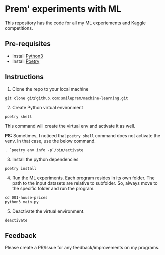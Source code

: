 # Prem' experiments with ML

This repository has the code for all my ML experiements and Kaggle competitions.

## Pre-requisites

* Install [Python3](https://www.python.org)
* Install [Poetry](https://python-poetry.org)

## Instructions

1. Clone the repo to your local machine 

```
git clone git@github.com:smileprem/machine-learning.git
```
2. Create Python virtual environment

```
poetry shell
```
This command will create the virtual env and activate it as well. 

**PS:** Sometimes, I noticed that `poetry shell` command does not activate the venv. In that case, use the below command. 

```
. `poetry env info -p`/bin/activate
```

3. Install the python dependencies

```
poetry install
```

4. Run the ML experiments. Each program resides in its own folder. The path to the input datasets are relative to subfolder. So, always move to the specific folder and run the program.

```
cd 001-house-prices 
python3 main.py
```

5. Deactivate the virtual environment.
```
deactivate
```

## Feedback

Please create a PR/Issue for any feedback/improvements on my programs.
